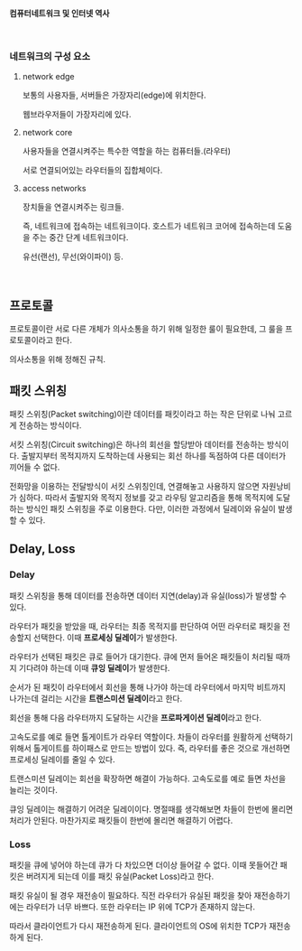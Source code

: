 **컴퓨터네트워크 및 인터넷 역사**

<br>

### 네트워크의 구성 요소

1. network edge

   보통의 사용자들, 서버들은 가장자리(edge)에 위치한다.

   웹브라우저들이 가장자리에 있다.

2. network core

   사용자들을 연결시켜주는 특수한 역할을 하는 컴퓨터들.(라우터)

   서로 연결되어있는 라우터들의 집합체이다.

3. access networks

   장치들을 연결시켜주는 링크들.

   즉, 네트워크에 접속하는 네트워크이다. 호스트가 네트워크 코어에 접속하는데 도움을 주는 중간 단계 네트워크이다.

   유선(랜선), 무선(와이파이) 등.

<br>

## 프로토콜

프로토콜이란 서로 다른 개체가 의사소통을 하기 위해 일정한 룰이 필요한데, 그 룰을 프로토콜이라고 한다.

의사소통을 위해 정해진 규칙.

## 패킷 스위칭

패킷 스위칭(Packet switching)이란 데이터를 패킷이라고 하는 작은 단위로 나눠 고르게 전송하는 방식이다.

서킷 스위칭(Circuit switching)은 하나의 회선을 할당받아 데이터를 전송하는 방식이다. 출발지부터 목적지까지 도착하는데 사용되는 회선 하나를 독점하여 다른 데이터가 끼어들 수 없다.

전화망을 이용하는 전달방식이 서킷 스위칭인데, 연결해놓고 사용하지 않으면 자원낭비가 심하다. 따라서 출발지와 목적지 정보를 갖고 라우팅 알고리즘을 통해 목적지에 도달하는 방식인 패킷 스위칭을 주로 이용한다. 다만, 이러한 과정에서 딜레이와 유실이 발생할 수 있다.

## Delay, Loss

### Delay

패킷 스위칭을 통해 데이터를 전송하면 데이터 지연(delay)과 유실(loss)가 발생할 수 있다.

라우터가 패킷을 받았을 때, 라우터는 최종 목적지를 판단하여 어떤 라우터로 패킷을 전송할지 선택한다. 이때 **프로세싱 딜레이**가 발생한다.

라우터가 선택된 패킷은 큐로 들어가 대기한다. 큐에 먼저 들어온 패킷들이 처리될 때까지 기다려야 하는데 이때 **큐잉 딜레이**가 발생한다.

순서가 된 패킷이 라우터에서 회선을 통해 나가야 하는데 라우터에서 마지막 비트까지 나가는데 걸리는 시간을 **트랜스미션 딜레이**라고 한다.

회선을 통해 다음 라우터까지 도달하는 시간을 **프로파게이션 딜레이**라고 한다.

고속도로를 예로 들면 톨게이트가 라우터 역할이다. 차들이 라우터를 원활하게 선택하기 위해서 톨게이트를 하이패스로 만드는 방법이 있다. 즉, 라우터를 좋은 것으로 개선하면 프로세싱 딜레이를 줄일 수 있다.

트랜스미션 딜레이는 회선을 확장하면 해결이 가능하다. 고속도로를 예로 들면 차선을 늘리는 것이다.

큐잉 딜레이는 해결하기 어려운 딜레이이다. 명절때를 생각해보면 차들이 한번에 몰리면 처리가 안된다. 마찬가지로 패킷들이 한번에 몰리면 해결하기 어렵다.

### Loss

패킷을 큐에 넣어야 하는데 큐가 다 차있으면 더이상 들어갈 수 없다. 이때 못들어간 패킷은 버려지게 되는데 이를 패킷 유실(Packet Loss)라고 한다.

패킷 유실이 될 경우 재전송이 필요하다. 직전 라우터가 유실된 패킷을 찾아 재전송하기에는 라우터가 너무 바쁘다. 또한 라우터는 IP 위에 TCP가 존재하지 않는다.

따라서 클라이언트가 다시 재전송하게 된다. 클라이언트의 OS에 위치한 TCP가 재전송하게 된다.
